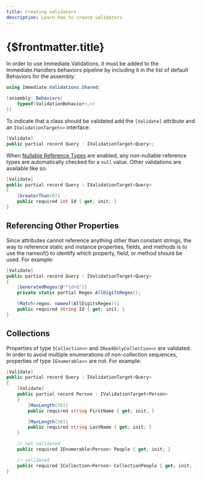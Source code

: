 ```yaml
---
title: Creating validators
description: Learn how to create validators
---
```


# {$frontmatter.title}

In order to use Immediate.Validations, it must be added to the Immediate.Handlers behaviors pipeline by including it in the list of default Behaviors for the assembly:

```cs |copy|title=AssemblyAttributes.cs
using Immediate.Validations.Shared;

[assembly: Behaviors(
	typeof(ValidationBehavior<,>)
)]
```

To indicate that a class should be validated add the `[Validate]` attribute and an `IValidationTarget<>` interface:

```cs |copy|title=Query.cs
[Validate]
public partial record Query : IValidationTarget<Query>;
```

When [Nullable Reference Types](https://learn.microsoft.com/en-us/dotnet/csharp/nullable-references) are enabled, any non-nullable reference types are automatically checked for a `null` value. Other validations are available like so:

```cs |copy|title=Query.cs
[Validate]
public partial record Query : IValidationTarget<Query>
{
	[GreaterThan(0)]
	public required int Id { get; init; }
}
```

## Referencing Other Properties

Since attributes cannot reference anything other than constant strings, the way to reference static and instance properties, fields, and methods is to use the nameof() to identify which property, field, or method should be used. For example:

```cs |copy|title=Query.cs
[Validate]
public partial record Query : IValidationTarget<Query>
{
	[GeneratedRegex(@"^\d+$")]
	private static partial Regex AllDigitsRegex();

	[Match(regex: nameof(AllDigitsRegex))]
	public required string Id { get; init; }
}
```

## Collections

Properties of type `ICollection<>` and `IReadOnlyCollection<>` are validated. In order to avoid multiple enumerations of non-collection sequences, properties of type `IEnumerable<>` are not. For example:

```cs |copy|title=Query.cs
[Validate]
public partial record Query : IValidationTarget<Query>
{
	[Validate]
	public partial record Person : IValidationTarget<Person>
	{
		[MaxLength(50)]
		public required string FirstName { get; init; }

		[MaxLength(50)]
		public required string LastName { get; init; }
	}

	// not validated
	public required IEnumerable<Person> People { get; init; }

	// validated
	public required ICollection<Person> CollectionPeople { get; init; }
}
```
